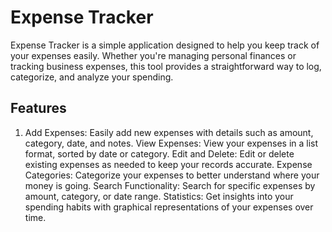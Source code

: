 # Expense Tracker

Expense Tracker is a simple application designed to help you keep track of your expenses easily. Whether you're managing personal finances or tracking business expenses, 
this tool provides a straightforward way to log, categorize, and analyze your spending.

## Features

1. Add Expenses: Easily add new expenses with details such as amount, category, date, and notes.
    View Expenses: View your expenses in a list format, sorted by date or category.
    Edit and Delete: Edit or delete existing expenses as needed to keep your records accurate.
    Expense Categories: Categorize your expenses to better understand where your money is going.
    Search Functionality: Search for specific expenses by amount, category, or date range.
    Statistics: Get insights into your spending habits with graphical representations of your expenses over time.
